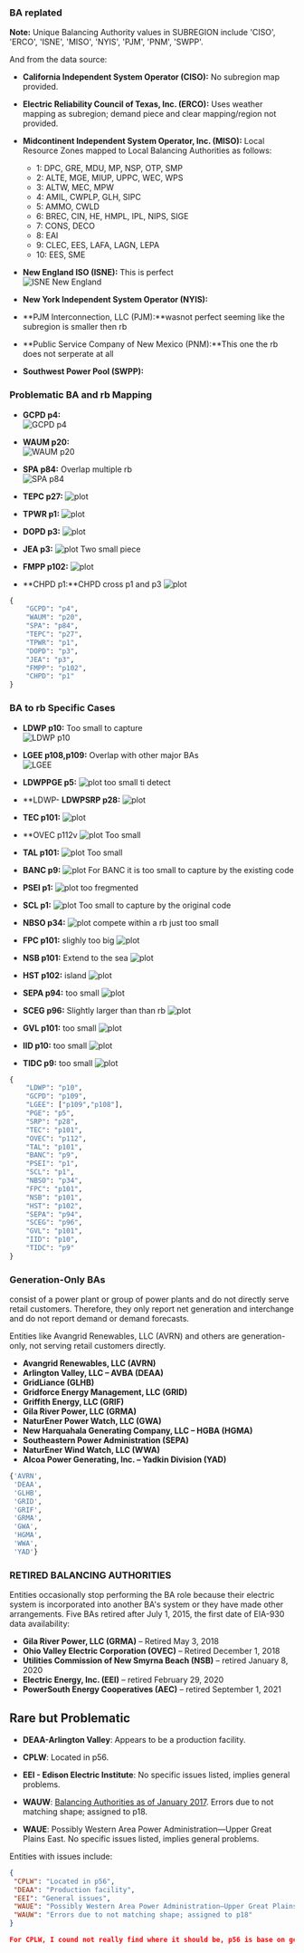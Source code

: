   ### BA replated
  **Note:** Unique Balancing Authority values in SUBREGION include 'CISO', 'ERCO', 'ISNE', 'MISO', 'NYIS', 'PJM', 'PNM', 'SWPP'.  

  And from the data source:  
  - **California Independent System Operator (CISO):** No subregion map provided.  
  - **Electric Reliability Council of Texas, Inc. (ERCO):** Uses weather mapping as subregion; demand piece and clear mapping/region not provided.  
  - **Midcontinent Independent System Operator, Inc. (MISO):** Local Resource Zones mapped to Local Balancing Authorities as follows:
    - 1: DPC, GRE, MDU, MP, NSP, OTP, SMP
    - 2: ALTE, MGE, MIUP, UPPC, WEC, WPS
    - 3: ALTW, MEC, MPW
    - 4: AMIL, CWPLP, GLH, SIPC
    - 5: AMMO, CWLD
    - 6: BREC, CIN, HE, HMPL, IPL, NIPS, SIGE 
    - 7: CONS, DECO
    - 8: EAI
    - 9: CLEC, EES, LAFA, LAGN, LEPA
    - 10: EES, SME

  - **New England ISO (ISNE):** This is perfect  
    ![ISNE New England](./photo/ISONewEngland.jpg)



  - **New York Independent System Operator (NYIS):**

  - **PJM Interconnection, LLC (PJM):**wasnot perfect seeming like the subregion is smaller then rb

  - **Public Service Company of New Mexico (PNM):**This one the rb does not serperate at all 

  - **Southwest Power Pool (SWPP):**


### Problematic BA and rb Mapping

- **GCPD p4:**  
  ![GCPD p4](../photo/Missing_BA_Code_GCPD.png)
- **WAUM p20:**  
  ![WAUM p20](../photo/Missing_BA_Code_WAUW.png)
- **SPA p84:** Overlap multiple rb  
  ![SPA p84](../photo/Missing_BA_Code_SPA.png)

- **TEPC p27:**
  ![plot](../photo/Missing_BA_Code_TEPC.png)

- **TPWR p1:**
  ![plot](../photo/Missing_BA_Code_BANC.png)

- **DOPD p3:**
  ![plot](../photo/Missing_BA_Code_TPWR.png)

- **JEA p3:**
  ![plot](../photo/Missing_BA_Code_JEA.png)
Two small piece

- **FMPP p102:**
![plot](../photo/Missing_BA_Code_FMPP.png)

- **CHPD p1:**CHPD cross p1 and p3
![plot](../photo/Missing_BA_Code_CHPD.png)


```python
{
    "GCPD": "p4",
    "WAUM": "p20",
    "SPA": "p84",
    "TEPC": "p27",
    "TPWR": "p1",
    "DOPD": "p3",
    "JEA": "p3",
    "FMPP": "p102",
    "CHPD": "p1"
}
```


### BA to rb Specific Cases

- **LDWP p10:** Too small to capture  
  ![LDWP p10](../photo/Missing_BA_Code_LDWP.png)

- **LGEE p108,p109:** Overlap with other major BAs  
  ![LGEE](../photo/Missing_BA_Code_LGEE.png)

- **LDWPPGE p5:** 
![plot](../photo/Missing_BA_Code_PGE.png)
too small ti detect

- **LDWP- **LDWPSRP p28:** 
![plot](../photo/Missing_BA_Code_SRP.png)

- **TEC p101:** 
![plot](../photo/Missing_BA_Code_TEC.png)

- **OVEC p112v
![plot](../photo/Missing_BA_Code_OVEC.png)
Too small

- **TAL p101:** 
![plot](../photo/Missing_BA_Code_TAL.png)
Too small

- **BANC p9:** 
![plot](../photo/Missing_BA_Code_BANC.png)
For BANC it is too small to capture by the existing code

- **PSEI p1:** 
![plot](../photo/Missing_BA_Code_PSEI.png)
too fregmented

- **SCL p1:** 
![plot](../photo/Missing_BA_Code_SCL.png)
Too small to capture by the original code

- **NBSO p34:** 
![plot](../photo/Missing_BA_Code_NBSE.png)
compete within a rb just too small

- **FPC p101:** slighly too big
![plot](../photo/Missing_BA_Code_FPC.png)

- **NSB p101:** Extend to the sea
![plot](../photo/Missing_BA_Code_NSB.png)

- **HST p102:** island
![plot](../photo/Missing_BA_Code_HST.png)

- **SEPA p94:** too small
![plot](../photo/Missing_BA_Code_SEPA.png)

- **SCEG p96:** Slightly larger than than rb
![plot](../photo/Missing_BA_Code_SCEG.png)

- **GVL p101:** too small
![plot](../photo/Missing_BA_Code_GVL.png)

- **IID p10:** too small
![plot](../photo/Missing_BA_Code_IID.png)

- **TIDC p9:** too small
![plot](../photo/Missing_BA_Code_TIDC.png)


```python
{
    "LDWP": "p10",
    "GCPD": "p109",
    "LGEE": ["p109","p108"],
    "PGE": "p5",
    "SRP": "p28",
    "TEC": "p101",
    "OVEC": "p112",
    "TAL": "p101",
    "BANC": "p9",
    "PSEI": "p1",
    "SCL": "p1",
    "NBSO": "p34",
    "FPC": "p101",
    "NSB": "p101",
    "HST": "p102",
    "SEPA": "p94",
    "SCEG": "p96",
    "GVL": "p101",
    "IID": "p10",
    "TIDC": "p9"
}
```

### Generation-Only BAs
consist of a power plant or group of power plants and do not directly serve retail customers. Therefore, they only report net generation and interchange and do not report demand or demand forecasts.

Entities like Avangrid Renewables, LLC (AVRN) and others are generation-only, not serving retail customers directly.

- **Avangrid Renewables, LLC (AVRN)**
- **Arlington Valley, LLC – AVBA (DEAA)**
- **GridLiance (GLHB)**
- **Gridforce Energy Management, LLC (GRID)**
- **Griffith Energy, LLC (GRIF)**
- **Gila River Power, LLC (GRMA)**
- **NaturEner Power Watch, LLC (GWA)**
- **New Harquahala Generating Company, LLC – HGBA (HGMA)**
- **Southeastern Power Administration (SEPA)**
- **NaturEner Wind Watch, LLC (WWA)**
- **Alcoa Power Generating, Inc. – Yadkin Division (YAD)**

```python
{'AVRN',
 'DEAA',
 'GLHB',
 'GRID',
 'GRIF',
 'GRMA',
 'GWA',
 'HGMA',
 'WWA',
 'YAD'}
```
### RETIRED BALANCING AUTHORITIES

Entities occasionally stop performing the BA role because their electric system is incorporated into another BA's system or they have made other arrangements. Five BAs retired after July 1, 2015, the first date of EIA-930 data availability:


- **Gila River Power, LLC (GRMA)** – Retired May 3, 2018
- **Ohio Valley Electric Corporation (OVEC)** – Retired December 1, 2018
- **Utilities Commission of New Smyrna Beach (NSB)** – retired January 8, 2020
- **Electric Energy, Inc. (EEI)** – retired February 29, 2020
- **PowerSouth Energy Cooperatives (AEC)** – retired September 1, 2021

## Rare but Problematic

- **DEAA-Arlington Valley**: Appears to be a production facility.
  
- **CPLW**: Located in p56.
  
- **EEI - Edison Electric Institute**: No specific issues listed, implies general problems.
  
- **WAUW**: [Balancing Authorities as of January 2017](https://www.wecc.org/Administrative/Balancing_Authorities_JAN17.pdf). Errors due to not matching shape; assigned to p18.
  
- **WAUE**: Possibly Western Area Power Administration—Upper Great Plains East. No specific issues listed, implies general problems.

Entities with issues include:
```json
{
 "CPLW": "Located in p56",
 "DEAA": "Production facility",
 "EEI": "General issues",
 "WAUE": "Possibly Western Area Power Administration—Upper Great Plains East",
 "WAUW": "Errors due to not matching shape; assigned to p18"
}

For CPLW, I cound not really find where it should be, p56 is base on google and guess
